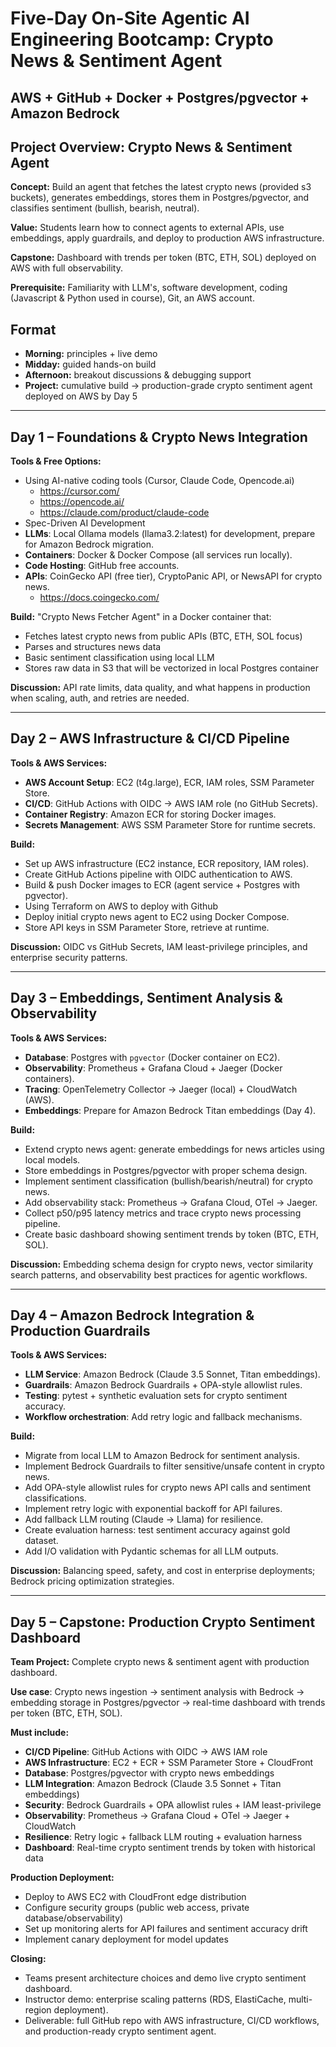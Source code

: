 # Five-Day On-Site Agentic AI Engineering Bootcamp: Crypto News & Sentiment Agent
## AWS + GitHub + Docker + Postgres/pgvector + Amazon Bedrock

## Project Overview: Crypto News & Sentiment Agent
**Concept:** Build an agent that fetches the latest crypto news (provided s3 buckets), generates embeddings, stores them in Postgres/pgvector, and classifies sentiment (bullish, bearish, neutral).

**Value:** Students learn how to connect agents to external APIs, use embeddings, apply guardrails, and deploy to production AWS infrastructure.

**Capstone:** Dashboard with trends per token (BTC, ETH, SOL) deployed on AWS with full observability.

**Prerequisite:** Familiarity with LLM's, software development, coding (Javascript & Python used in course), Git, an AWS account.

## Format
- **Morning:** principles + live demo
- **Midday:** guided hands-on build
- **Afternoon:** breakout discussions & debugging support
- **Project:** cumulative build → production-grade crypto sentiment agent deployed on AWS by Day 5

---

## Day 1 – Foundations & Crypto News Integration
**Tools & Free Options:**
- Using AI-native coding tools (Cursor, Claude Code, Opencode.ai)
    - https://cursor.com/
    - https://opencode.ai/
    - https://claude.com/product/claude-code
- Spec-Driven AI Development
- **LLMs**: Local Ollama models (llama3.2:latest) for development, prepare for Amazon Bedrock migration.
- **Containers**: Docker & Docker Compose (all services run locally).
- **Code Hosting**: GitHub free accounts.
- **APIs**: CoinGecko API (free tier), CryptoPanic API, or NewsAPI for crypto news.
    - https://docs.coingecko.com/


**Build:** "Crypto News Fetcher Agent" in a Docker container that:
- Fetches latest crypto news from public APIs (BTC, ETH, SOL focus)
- Parses and structures news data
- Basic sentiment classification using local LLM
- Stores raw data in S3 that will be vectorized in local Postgres container

**Discussion:** API rate limits, data quality, and what happens in production when scaling, auth, and retries are needed.

---

## Day 2 – AWS Infrastructure & CI/CD Pipeline
**Tools & AWS Services:**
- **AWS Account Setup**: EC2 (t4g.large), ECR, IAM roles, SSM Parameter Store.
- **CI/CD**: GitHub Actions with OIDC → AWS IAM role (no GitHub Secrets).
- **Container Registry**: Amazon ECR for storing Docker images.
- **Secrets Management**: AWS SSM Parameter Store for runtime secrets.

**Build:**
- Set up AWS infrastructure (EC2 instance, ECR repository, IAM roles).
- Create GitHub Actions pipeline with OIDC authentication to AWS.
- Build & push Docker images to ECR (agent service + Postgres with pgvector).
- Using Terraform on AWS to deploy with Github
- Deploy initial crypto news agent to EC2 using Docker Compose.
- Store API keys in SSM Parameter Store, retrieve at runtime.

**Discussion:** OIDC vs GitHub Secrets, IAM least-privilege principles, and enterprise security patterns.

---

## Day 3 – Embeddings, Sentiment Analysis & Observability
**Tools & AWS Services:**
- **Database**: Postgres with `pgvector` (Docker container on EC2).
- **Observability**: Prometheus + Grafana Cloud + Jaeger (Docker containers).
- **Tracing**: OpenTelemetry Collector → Jaeger (local) + CloudWatch (AWS).
- **Embeddings**: Prepare for Amazon Bedrock Titan embeddings (Day 4).

**Build:**
- Extend crypto news agent: generate embeddings for news articles using local models.
- Store embeddings in Postgres/pgvector with proper schema design.
- Implement sentiment classification (bullish/bearish/neutral) for crypto news.
- Add observability stack: Prometheus → Grafana Cloud, OTel → Jaeger.
- Collect p50/p95 latency metrics and trace crypto news processing pipeline.
- Create basic dashboard showing sentiment trends by token (BTC, ETH, SOL).

**Discussion:** Embedding schema design for crypto news, vector similarity search patterns, and observability best practices for agentic workflows.

---

## Day 4 – Amazon Bedrock Integration & Production Guardrails
**Tools & AWS Services:**
- **LLM Service**: Amazon Bedrock (Claude 3.5 Sonnet, Titan embeddings).
- **Guardrails**: Amazon Bedrock Guardrails + OPA-style allowlist rules.
- **Testing**: pytest + synthetic evaluation sets for crypto sentiment accuracy.
- **Workflow orchestration**: Add retry logic and fallback mechanisms.

**Build:**
- Migrate from local LLM to Amazon Bedrock for sentiment analysis.
- Implement Bedrock Guardrails to filter sensitive/unsafe content in crypto news.
- Add OPA-style allowlist rules for crypto news API calls and sentiment classifications.
- Implement retry logic with exponential backoff for API failures.
- Add fallback LLM routing (Claude → Llama) for resilience.
- Create evaluation harness: test sentiment accuracy against gold dataset.
- Add I/O validation with Pydantic schemas for all LLM outputs.

**Discussion:** Balancing speed, safety, and cost in enterprise deployments; Bedrock pricing optimization strategies.

---

## Day 5 – Capstone: Production Crypto Sentiment Dashboard
**Team Project:** Complete crypto news & sentiment agent with production dashboard.

**Use case**: Crypto news ingestion → sentiment analysis with Bedrock → embedding storage in Postgres/pgvector → real-time dashboard with trends per token (BTC, ETH, SOL).

**Must include:**
- **CI/CD Pipeline**: GitHub Actions with OIDC → AWS IAM role
- **AWS Infrastructure**: EC2 + ECR + SSM Parameter Store + CloudFront
- **Database**: Postgres/pgvector with crypto news embeddings
- **LLM Integration**: Amazon Bedrock (Claude 3.5 Sonnet + Titan embeddings)
- **Security**: Bedrock Guardrails + OPA allowlist rules + IAM least-privilege
- **Observability**: Prometheus → Grafana Cloud + OTel → Jaeger + CloudWatch
- **Resilience**: Retry logic + fallback LLM routing + evaluation harness
- **Dashboard**: Real-time crypto sentiment trends by token with historical data

**Production Deployment:**
- Deploy to AWS EC2 with CloudFront edge distribution
- Configure security groups (public web access, private database/observability)
- Set up monitoring alerts for API failures and sentiment accuracy drift
- Implement canary deployment for model updates

**Closing:**
- Teams present architecture choices and demo live crypto sentiment dashboard.
- Instructor demo: enterprise scaling patterns (RDS, ElastiCache, multi-region deployment).
- Deliverable: full GitHub repo with AWS infrastructure, CI/CD workflows, and production-ready crypto sentiment agent.
